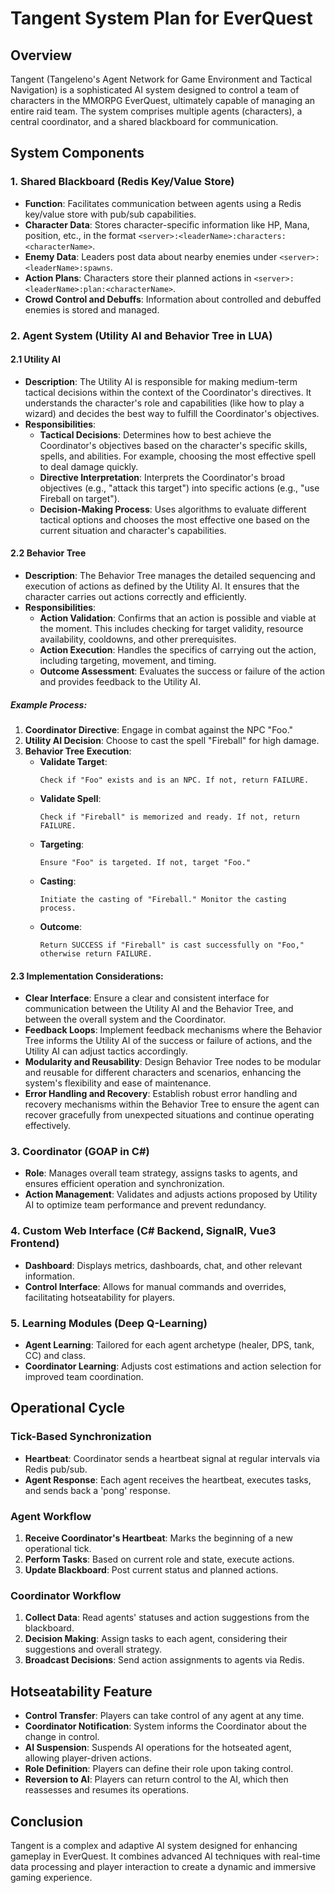 # Tangent System Plan for EverQuest

## Overview
Tangent  (Tangeleno's Agent Network for Game Environment and Tactical Navigation) is a sophisticated AI system designed to control a team of characters in the MMORPG EverQuest, ultimately capable of managing an entire raid team. The system comprises multiple agents (characters), a central coordinator, and a shared blackboard for communication.

## System Components

### 1. Shared Blackboard (Redis Key/Value Store)
- **Function**: Facilitates communication between agents using a Redis key/value store with pub/sub capabilities.
- **Character Data**: Stores character-specific information like HP, Mana, position, etc., in the format `<server>:<leaderName>:characters:<characterName>`.
- **Enemy Data**: Leaders post data about nearby enemies under `<server>:<leaderName>:spawns`.
- **Action Plans**: Characters store their planned actions in `<server>:<leaderName>:plan:<characterName>`.
- **Crowd Control and Debuffs**: Information about controlled and debuffed enemies is stored and managed.

### 2. Agent System (Utility AI and Behavior Tree in LUA)

#### 2.1 Utility AI
- **Description**: The Utility AI is responsible for making medium-term tactical decisions within the context of the Coordinator's directives. It understands the character's role and capabilities (like how to play a wizard) and decides the best way to fulfill the Coordinator's objectives.
- **Responsibilities**:
  - **Tactical Decisions**: Determines how to best achieve the Coordinator's objectives based on the character's specific skills, spells, and abilities. For example, choosing the most effective spell to deal damage quickly.
  - **Directive Interpretation**: Interprets the Coordinator's broad objectives (e.g., "attack this target") into specific actions (e.g., "use Fireball on target").
  - **Decision-Making Process**: Uses algorithms to evaluate different tactical options and chooses the most effective one based on the current situation and character's capabilities.

#### 2.2 Behavior Tree
- **Description**: The Behavior Tree manages the detailed sequencing and execution of actions as defined by the Utility AI. It ensures that the character carries out actions correctly and efficiently.
- **Responsibilities**:
  - **Action Validation**: Confirms that an action is possible and viable at the moment. This includes checking for target validity, resource availability, cooldowns, and other prerequisites.
  - **Action Execution**: Handles the specifics of carrying out the action, including targeting, movement, and timing.
  - **Outcome Assessment**: Evaluates the success or failure of the action and provides feedback to the Utility AI.

##### Example Process:
1. **Coordinator Directive**: Engage in combat against the NPC "Foo."
2. **Utility AI Decision**: Choose to cast the spell "Fireball" for high damage.
3. **Behavior Tree Execution**:
   - **Validate Target**: 
     ```plaintext
     Check if "Foo" exists and is an NPC. If not, return FAILURE.
     ```
   - **Validate Spell**: 
     ```plaintext
     Check if "Fireball" is memorized and ready. If not, return FAILURE.
     ```
   - **Targeting**: 
     ```plaintext
     Ensure "Foo" is targeted. If not, target "Foo."
     ```
   - **Casting**: 
     ```plaintext
     Initiate the casting of "Fireball." Monitor the casting process.
     ```
   - **Outcome**: 
     ```plaintext
     Return SUCCESS if "Fireball" is cast successfully on "Foo," otherwise return FAILURE.
     ```

#### 2.3 Implementation Considerations:
- **Clear Interface**: Ensure a clear and consistent interface for communication between the Utility AI and the Behavior Tree, and between the overall system and the Coordinator.
- **Feedback Loops**: Implement feedback mechanisms where the Behavior Tree informs the Utility AI of the success or failure of actions, and the Utility AI can adjust tactics accordingly.
- **Modularity and Reusability**: Design Behavior Tree nodes to be modular and reusable for different characters and scenarios, enhancing the system's flexibility and ease of maintenance.
- **Error Handling and Recovery**: Establish robust error handling and recovery mechanisms within the Behavior Tree to ensure the agent can recover gracefully from unexpected situations and continue operating effectively.

### 3. Coordinator (GOAP in C#)
- **Role**: Manages overall team strategy, assigns tasks to agents, and ensures efficient operation and synchronization.
- **Action Management**: Validates and adjusts actions proposed by Utility AI to optimize team performance and prevent redundancy.

### 4. Custom Web Interface (C# Backend, SignalR, Vue3 Frontend)
- **Dashboard**: Displays metrics, dashboards, chat, and other relevant information.
- **Control Interface**: Allows for manual commands and overrides, facilitating hotseatability for players.

### 5. Learning Modules (Deep Q-Learning)
- **Agent Learning**: Tailored for each agent archetype (healer, DPS, tank, CC) and class.
- **Coordinator Learning**: Adjusts cost estimations and action selection for improved team coordination.

## Operational Cycle

### Tick-Based Synchronization
- **Heartbeat**: Coordinator sends a heartbeat signal at regular intervals via Redis pub/sub.
- **Agent Response**: Each agent receives the heartbeat, executes tasks, and sends back a 'pong' response.

### Agent Workflow
1. **Receive Coordinator's Heartbeat**: Marks the beginning of a new operational tick.
2. **Perform Tasks**: Based on current role and state, execute actions.
3. **Update Blackboard**: Post current status and planned actions.

### Coordinator Workflow
1. **Collect Data**: Read agents' statuses and action suggestions from the blackboard.
2. **Decision Making**: Assign tasks to each agent, considering their suggestions and overall strategy.
3. **Broadcast Decisions**: Send action assignments to agents via Redis.

## Hotseatability Feature
- **Control Transfer**: Players can take control of any agent at any time.
- **Coordinator Notification**: System informs the Coordinator about the change in control.
- **AI Suspension**: Suspends AI operations for the hotseated agent, allowing player-driven actions.
- **Role Definition**: Players can define their role upon taking control.
- **Reversion to AI**: Players can return control to the AI, which then reassesses and resumes its operations.

## Conclusion
Tangent is a complex and adaptive AI system designed for enhancing gameplay in EverQuest. It combines advanced AI techniques with real-time data processing and player interaction to create a dynamic and immersive gaming experience.
